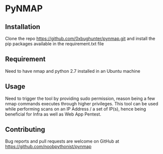 # PyNMAP

## Installation

Clone the repo 
https://github.com/0xbughunter/pynmap.git
and install the pip packages available in the requirement.txt file

## Requirement

Need to have nmap and python 2.7 installed in an Ubuntu machine

## Usage

Need to trigger the tool by providing sudo permission, reason being a few nmap commands executes through higher privileges.
This tool can be used while performing scans on an IP Address / a set of IP(s), hence being beneficial for Infra as well as Web App Pentest.

## Contributing

Bug reports and pull requests are welcome on GitHub at https://github.com/noobpythonist/pynmap
